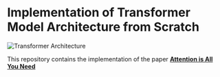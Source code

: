 # Implementation of Transformer Model Architecture from Scratch

![Transformer Architecture](https://machinelearningmastery.com/wp-content/uploads/2021/08/attention_research_1.png)

This repository contains the implementation of the paper **[Attention is All You Need](https://arxiv.org/pdf/1706.03762.pdf)**
